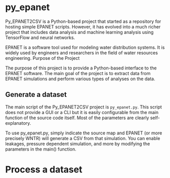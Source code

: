 # py_epanet

Py_EPANET2CSV is a Python-based project that started as a repository for hosting simple EPANET scripts. However, it has evolved into a much richer project that includes data analysis and machine learning analysis using TensorFlow and neural networks.

EPANET is a software tool used for modeling water distribution systems. It is widely used by engineers and researchers in the field of water resources engineering.
Purpose of the Project

The purpose of this project is to provide a Python-based interface to the EPANET software. The main goal of the project is to extract data from EPANET simulations and perform various types of analyses on the data.

## Generate a dataset

The main script of the Py_EPANET2CSV project is `py_epanet.py`. This script does not provide a GUI or a CLI but it is easily configurable from the main function of the source code itself. Most of the parameters are clearly self-explanatory.

To use py_epanet.py, simply indicate the source map and EPANET (or more precisely WNTR) will generate a CSV from that simulation. You can enable leakages, pressure dependent simulation, and more by modifying the parameters in the main() function.

# Process a dataset

